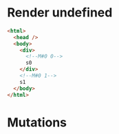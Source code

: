 # Render undefined
```html
<html>
  <head />
  <body>
    <div>
      <!--M#0 0-->
      s0
    </div>
    <!--M#0 1-->
    s1
  </body>
</html>
```

# Mutations
```

```